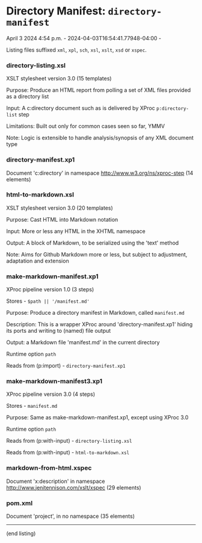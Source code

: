

# Directory Manifest: `directory-manifest`

April 3 2024 4:54 p.m. - 2024-04-03T16:54:41.77948-04:00 -

Listing files suffixed `xml`, `xpl`, `sch`, `xsl`, `xslt`, `xsd` or `xspec`.

### directory-listing.xsl

XSLT stylesheet version 3.0 (15 templates)

Purpose: Produce an HTML report from polling a set of XML files provided as a directory list

Input: A c:directory document such as is delivered by XProc `p:directory-list` step

Limitations: Built out only for common cases seen so far, YMMV

Note: Logic is extensible to handle analysis/synopsis of any XML document type

### directory-manifest.xp1

Document 'c:directory' in namespace http://www.w3.org/ns/xproc-step (14 elements)

### html-to-markdown.xsl

XSLT stylesheet version 3.0 (20 templates)

Purpose: Cast HTML into Markdown notation

Input: More or less any HTML in the XHTML namespace

Output: A block of Markdown, to be serialized using the 'text' method

Note: Aims for Github Markdown more or less, but subject to adjustment, adaptation and extension

### make-markdown-manifest.xp1

XProc pipeline version 1.0 (3 steps)

Stores - `$path || '/manifest.md'`

Purpose: Produce a directory manifest in Markdown, called `manifest.md`

Description: This is a wrapper XProc around 'directory-manifest.xp1' hiding its ports and writing to (named) file output

Output: a Markdown file 'manifest.md' in the current directory

Runtime option `path` 

Reads from (p:import) - `directory-manifest.xp1`

### make-markdown-manifest3.xp1

XProc pipeline version 3.0 (4 steps)

Stores - `manifest.md`

Purpose: Same as make-markdown-manifest.xp1, except using XProc 3.0

Runtime option `path` 

Reads from (p:with-input) - `directory-listing.xsl`

Reads from (p:with-input) - `html-to-markdown.xsl`

### markdown-from-html.xspec

Document 'x:description' in namespace http://www.jenitennison.com/xslt/xspec (29 elements)

### pom.xml

Document 'project', in no namespace (35 elements)

-----


(end listing)